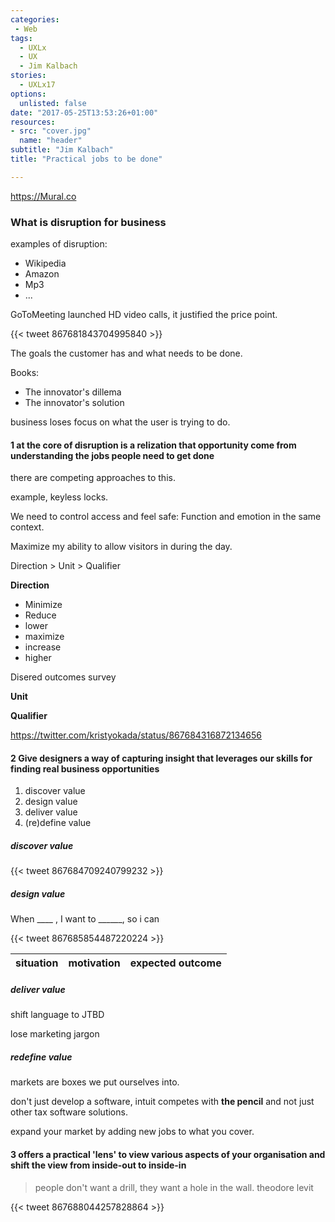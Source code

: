 ```yaml
---
categories:
 - Web
tags:  
  - UXLx
  - UX
  - Jim Kalbach
stories: 
  - UXLx17
options: 
  unlisted: false
date: "2017-05-25T13:53:26+01:00"
resources:
- src: "cover.jpg"
  name: "header"
subtitle: "Jim Kalbach"
title: "Practical jobs to be done"

---
```


<https://Mural.co>

### What is disruption for business

<!-- deleted tweet
tweet 867680327828996098
-->

examples of disruption: 

- Wikipedia
- Amazon
- Mp3
- ...

GoToMeeting launched HD video calls, it justified the price point.

{{< tweet 867681843704995840 >}}

The goals the customer has and what needs to be done.

Books:

- The innovator's dillema 
- The innovator's solution

business loses focus on what the user is trying to do.

#### 1 at the core of disruption is a relization that opportunity come from understanding the jobs people need to get done

there are competing approaches to this.

example, keyless locks.

We need to control access and feel safe: Function and emotion in the same context.

Maximize my ability to allow visitors in during the day.

Direction > Unit > Qualifier

**Direction**

- Minimize
- Reduce
- lower
- maximize
- increase
- higher

Disered outcomes survey

**Unit**



**Qualifier**

https://twitter.com/kristyokada/status/867684316872134656

#### 2 Give designers a way of capturing insight that leverages our skills for finding real business opportunities

1. discover value
2. design value
3. deliver value
4. (re)define value

##### discover value

{{< tweet 867684709240799232 >}}


##### design value

When ____ , I want to ______, so i can 

{{< tweet 867685854487220224 >}}

| situation | motivation | expected outcome |
|-------|-------|-------|

##### deliver value

shift language to JTBD

lose marketing jargon

##### redefine value

markets are boxes we put ourselves into.

don't just develop a software, intuit competes with **the pencil** and not just other tax software solutions.

expand your market by adding new jobs to what you cover.


#### 3 offers a practical 'lens' to view various aspects of your organisation and shift the view from inside-out to inside-in


> people don't want a drill, they want a hole in the wall.
> theodore levit 

{{< tweet 867688044257828864 >}}


